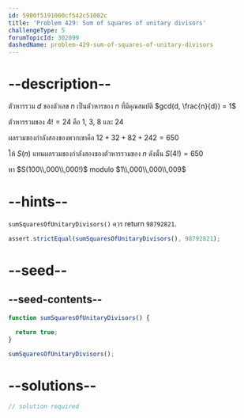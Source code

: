 ```yaml
---
id: 5900f5191000cf542c51002c
title: 'Problem 429: Sum of squares of unitary divisors'
challengeType: 5
forumTopicId: 302099
dashedName: problem-429-sum-of-squares-of-unitary-divisors
---
```


# --description--

ตัวหารรวม $d$ ของตัวเลข $n$ เป็นตัวหารของ $n$ ที่มีคุณสมบัติ $gcd(d, \frac{n}{d}) = 1$

ตัวหารรวมของ $4! = 24$ คือ 1, 3, 8 และ 24

ผลรวมของกำลังสองของพวกเขาคือ $12 + 32 + 82 + 242 = 650$

ให้ $S(n)$ แทนผลรวมของกำลังสองของตัวหารรวมของ $n$ ดังนั้น $S(4!) = 650$

หา $S(100\\,000\\,000!)$ modulo $1\\,000\\,000\\,009$

# --hints--

`sumSquaresOfUnitaryDivisors()` ควร return `98792821`.

```js
assert.strictEqual(sumSquaresOfUnitaryDivisors(), 98792821);
```

# --seed--

## --seed-contents--

```js
function sumSquaresOfUnitaryDivisors() {

  return true;
}

sumSquaresOfUnitaryDivisors();
```

# --solutions--

```js
// solution required
```
